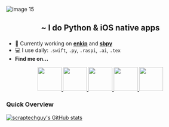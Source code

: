 ![image 15](https://user-images.githubusercontent.com/75474651/212065322-61e8e0ee-2d88-434e-8c27-42d17a5a86a2.png)

<h2><p align="center">~ I do Python & iOS native apps</p></h2>

+ 📱 Currently working on <a href="https://github.com/scraptechguy/enkip">**enkip**</a> and <a href="https://github.com/scraptechguy/sbpy">**sbpy**</a>
+ 💻 I use daily: `.swift`, `.py`, `.raspi`, `.ai`, `.tex`
+ **Find me on...**

<div align="center">
  <a href="mailto:scraptechguy@gmail.com" target=”_blank”> <img src="https://external-content.duckduckgo.com/iu/?u=http%3A%2F%2Fpurepng.com%2Fpublic%2Fuploads%2Flarge%2Fpurepng.com-mail-iconsymbolsiconsapple-iosiosios-8-iconsios-8-721522596075clftr.png&f=1&nofb=1&ipt=a8c7450da6e38f74b2c6f825ad0836d2e67f3b3ef476195efbc4ca33cce947e5&ipo=images" height="64"> </a>
  <a href="https://www.linkedin.com/in/rostislavbroz/" target=”_blank”> <img src="https://external-content.duckduckgo.com/iu/?u=https%3A%2F%2Flogospng.org%2Fdownload%2Flinkedin%2Flogo-linkedin-icon-4096.png&f=1&nofb=1&ipt=193b59ee3b872294959332960c3c4124bbb228557d6dec67e53db477f299db7b&ipo=images" height="64"> </a>
  <a href="https://twitter.com/scraptechguy" target=”_blank”> <img src="https://www.europanostra.org/wp-content/uploads/2017/09/2017-09-Twitter-logo.png" height="64"> </a>
  <a href="https://www.credly.com/users/scraptechguy/badges" target=”_blank”> <img src="https://external-content.duckduckgo.com/iu/?u=https%3A%2F%2Fresources.credly.com%2Fhs-fs%2Fhubfs%2FCredly_Logo_Orange_10-Inch.png%3Fwidth%3D3000%26name%3DCredly_Logo_Orange_10-Inch.png&f=1&nofb=1&ipt=12ab0f4a71c676f7e808970a56073e44a3a53f626b563eeef48e2b7e9b091927&ipo=images" height="64"> </a>
  <a href="https://stackoverflow.com/users/14746777/scrap-tech-guy" target=”_blank”> <img src="https://upload.wikimedia.org/wikipedia/commons/thumb/e/ef/Stack_Overflow_icon.svg/768px-Stack_Overflow_icon.svg.png" height="64"> </a>
</div>

<h3>Quick Overview</h3>

[![scraptechguy's GitHub stats](https://github-readme-stats.vercel.app/api?username=scraptechguy&theme=codeSTACKr&include_all_commits=true)](https://github.com/anuraghazra/github-readme-stats)

